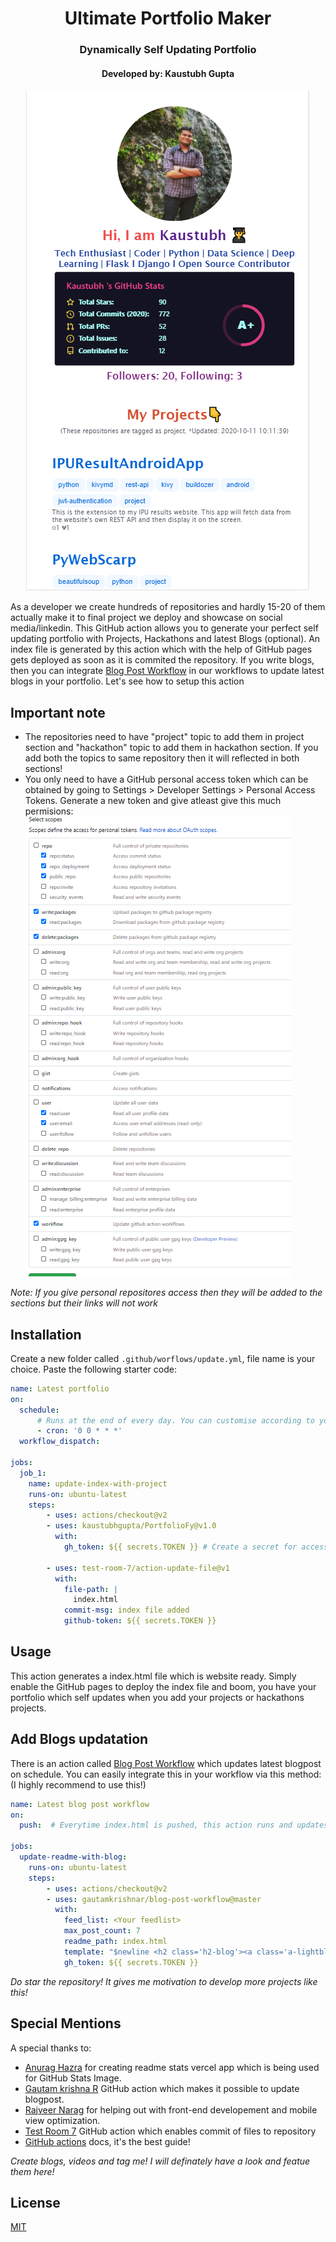 <p align="center">
<h1 align="center">Ultimate Portfolio Maker</h1>
<h3 align="center">Dynamically Self Updating Portfolio</h3>
<h4 align="center"> Developed by: Kaustubh Gupta </h4>
</p>
<center>
<img src="./images/preview.png" alt="Screeenshot taken on 11th October, 2020">
</center>

As a developer we create hundreds of repositories and hardly 15-20 of them actually make it to final project we deploy and showcase on social media/linkedin. This GitHub action allows you to generate your perfect self updating portfolio with Projects, Hackathons and latest Blogs (optional). An index file is generated by this action which with the help of GitHub pages gets deployed as soon as it is commited the repository. If you write blogs, then you can integrate [Blog Post Workflow](https://github.com/marketplace/actions/blog-post-workflow) in our workflows to update latest blogs in your portfolio. Let's see how to setup this action

## Important note
- The repositories need to have "project" topic to add them in project section and "hackathon" topic to add them in hackathon section. If you add both the topics to same repository then it will reflected in both sections!
- You only need to have a GitHub personal access token which can be obtained by going to Settings > Developer Settings > Personal Access Tokens. Generate a new token and give atleast give this much permisions:
![image](./images/config.png)

*Note: If you give personal repositores access then they will be added to the sections but their links will not work*

## Installation

Create a new folder called  `.github/worflows/update.yml`, file name is your choice. Paste the following starter code:

```yml
name: Latest portfolio
on:
  schedule:
      # Runs at the end of every day. You can customise according to your need. You can also trigger this action for other events. Check github actions page for that.
      - cron: '0 0 * * *'
  workflow_dispatch:

jobs:     
  job_1:
    name: update-index-with-project
    runs-on: ubuntu-latest
    steps:
        - uses: actions/checkout@v2
        - uses: kaustubhgupta/PortfolioFy@v1.0
          with:
            gh_token: ${{ secrets.TOKEN }} # Create a secret for access token and modify the name as you wish
  
        - uses: test-room-7/action-update-file@v1
          with:
            file-path: |
              index.html
            commit-msg: index file added
            github-token: ${{ secrets.TOKEN }}
```

## Usage
This action generates a index.html file which is website ready. Simply enable the GitHub pages to deploy the index file and boom, you have your portfolio which self updates when you add your projects or hackathons projects. 

## Add Blogs updatation
There is an action called [Blog Post Workflow](https://github.com/marketplace/actions/blog-post-workflow) which updates latest blogpost on schedule. You can easily integrate this in your workflow via this method: (I highly recommend to use this!)
```yml
name: Latest blog post workflow
on:
  push:  # Everytime index.html is pushed, this action runs and updates the blogs section!
    
jobs:
  update-readme-with-blog:
    runs-on: ubuntu-latest
    steps:
        - uses: actions/checkout@v2
        - uses: gautamkrishnar/blog-post-workflow@master
          with:
            feed_list: <Your feedlist>
            max_post_count: 7
            readme_path: index.html
            template: "$newline <h2 class='h2-blog'><a class='a-lightblue' href=$url>$title</a></h2>$newline <br>"  # Do not change the template as it will not render good results!
            gh_token: ${{ secrets.TOKEN }}

```

*Do star the repository! It gives me motivation to develop more projects like this!*

## Special Mentions
A special thanks to:
- [Anurag Hazra](https://github.com/anuraghazra/github-readme-stats) for creating readme stats vercel app which is being used for GitHub Stats Image.
- [Gautam krishna R](https://github.com/marketplace/actions/blog-post-workflow) GitHub action which makes it possible to update blogpost.
- [Rajveer Narag](https://github.com/RajveerN01) for helping out with front-end developement and mobile view optimization.
- [Test Room 7](https://github.com/marketplace/actions/update-files-on-github) GitHub action which enables commit of files to repository
- [GitHub actions](https://docs.github.com/en/free-pro-team@latest/actions) docs, it's the best guide!

*Create blogs, videos and tag me! I will definately have a look and featue them here!*

## License
[MIT](https://choosealicense.com/licenses/mit/)